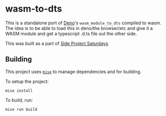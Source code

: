# wasm-to-dts

This is a standalone port of [Deno](https://deno.land)'s `wasm_module_to_dts` compiled to wasm. The idea is to be able to load this in deno/the browser/etc and give it a WASM module and get a typescript .d.ts file out the other side. 

This was built as a part of [Side Project Saturdays](https://just-be.dev/e/side-project-saturdays)

## Building

This project uses [`mise`](https://mise.jdx.dev/installing-mise.html) to manage dependencies and for building. 

To setup the project:

```
mise install
```

To build, run:

```
mise run build
```